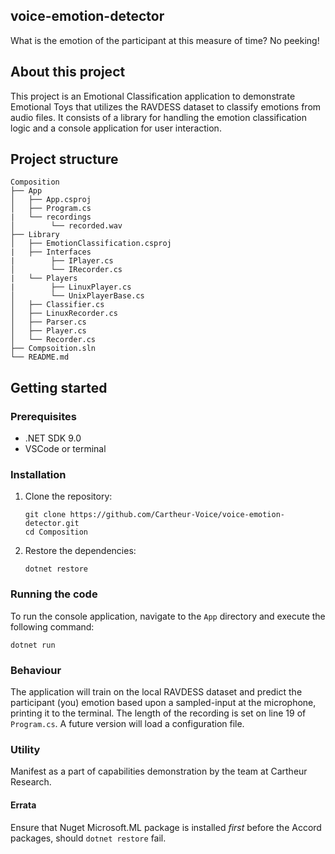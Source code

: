 ## voice-emotion-detector

What is the emotion of the participant at this measure of time? No peeking!

## About this project

This project is an Emotional Classification application to demonstrate Emotional Toys that utilizes the RAVDESS dataset to classify emotions from audio files. It consists of a library for handling the emotion classification logic and a console application for user interaction.

## Project structure

```
Composition
├── App
│   ├── App.csproj
│   ├── Program.cs
|   └── recordings
│        └── recorded.wav
├── Library
│   ├── EmotionClassification.csproj
|   ├── Interfaces
|        ├── IPlayer.cs
│        └── IRecorder.cs
|   └── Players
|        ├── LinuxPlayer.cs
│        └── UnixPlayerBase.cs
│   ├── Classifier.cs
│   ├── LinuxRecorder.cs
│   ├── Parser.cs
│   ├── Player.cs
│   └── Recorder.cs
├── Compsoition.sln
└── README.md
```

## Getting started

### Prerequisites

- .NET SDK 9.0
- VSCode or terminal

### Installation

1. Clone the repository:
   ```
   git clone https://github.com/Cartheur-Voice/voice-emotion-detector.git
   cd Composition
   ```

2. Restore the dependencies:
   ```
   dotnet restore
   ```

### Running the code

To run the console application, navigate to the `App` directory and execute the following command:

```
dotnet run
```

### Behaviour

The application will train on the local RAVDESS dataset and predict the participant (you) emotion based upon a sampled-input at the microphone, printing it to the terminal. The length of the recording is set on line 19 of `Program.cs`. A future version will load a configuration file.

### Utility

Manifest as a part of capabilities demonstration by the team at Cartheur Research.

#### Errata

Ensure that Nuget Microsoft.ML package is installed _first_ before the Accord packages, should `dotnet restore` fail.